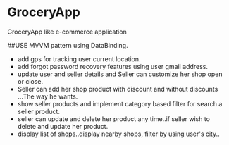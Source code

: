 # GroceryApp
GroceryApp like e-commerce application

##USE MVVM pattern using DataBinding.
- add gps for tracking user current location.
- add forgot password recovery features using user gmail address.
- update user and seller details and Seller can customize her shop open or close.
- Seller can add her shop product with discount and without discounts ...The way he wants.
- show seller products and implement category based filter for search a seller product.
- seller can update and delete her product any time..if seller wish to delete and update her product.
- display list of shops..display nearby shops, filter by using user's city..

